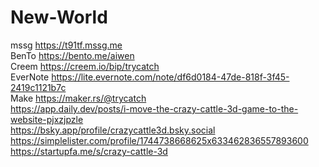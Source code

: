 # New-World
 mssg https://t91tf.mssg.me    
 BenTo https://bento.me/aiwen  
 Creem https://creem.io/bip/trycatch  
 EverNote https://lite.evernote.com/note/df6d0184-47de-818f-3f45-2419c1121b7c  
 Make https://maker.rs/@trycatch  
 https://app.daily.dev/posts/i-move-the-crazy-cattle-3d-game-to-the-website-pjxzjpzle  
 https://bsky.app/profile/crazycattle3d.bsky.social   
 https://simplelister.com/profile/1744738668625x633462836557893600  
 https://startupfa.me/s/crazy-cattle-3d

